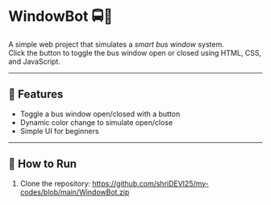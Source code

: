 # WindowBot 🚍💨

A simple web project that simulates a *smart bus window* system.  
Click the button to toggle the bus window open or closed using HTML, CSS, and JavaScript.

---

## 🔧 Features
- Toggle a bus window open/closed with a button
- Dynamic color change to simulate open/close
- Simple UI for beginners

---

## 🚀 How to Run

1. Clone the repository: https://github.com/shriDEVI25/my-codes/blob/main/WindowBot.zip

  
